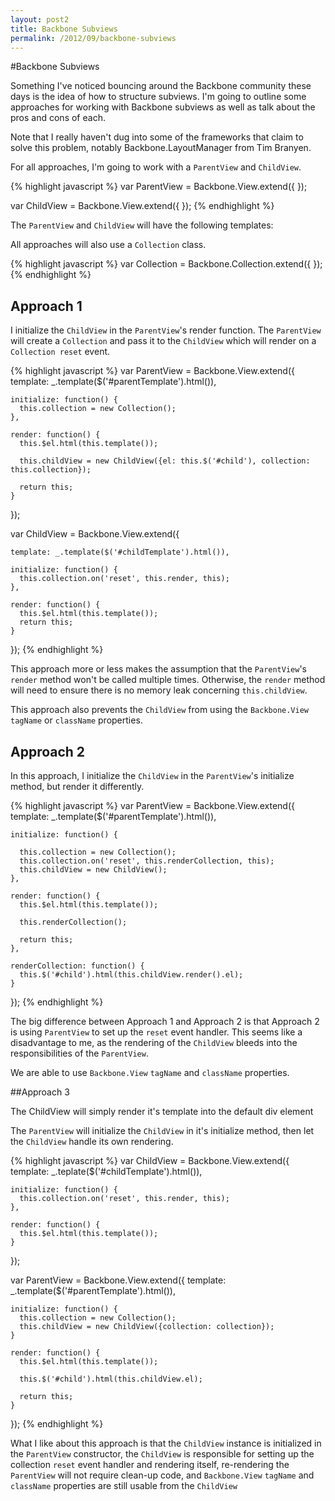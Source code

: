 ```yaml
---
layout: post2
title: Backbone Subviews
permalink: /2012/09/backbone-subviews
---
```


#Backbone Subviews

Something I've noticed bouncing around the Backbone community these days is the idea of how to structure subviews. I'm going to outline some approaches for working with Backbone subviews as well as talk about the pros and cons of each.

Note that I really haven't dug into some of the frameworks that claim to solve this problem, notably Backbone.LayoutManager from Tim Branyen.

For all approaches, I'm going to work with a `ParentView` and `ChildView`.

{% highlight javascript %}
  var ParentView = Backbone.View.extend({
  });

  var ChildView = Backbone.View.extend({
  });
{% endhighlight %}

The `ParentView` and `ChildView` will have the following templates:


  <script type="text/template" id="parentTemplate">
    <p>This is a parent</p>
    <div id="child"></div>
  </script>

  <script type="text/template" id="childTemplate">
    <p>This is a child</p>
  </script>

All approaches will also use a `Collection` class.

{% highlight javascript %}
  var Collection = Backbone.Collection.extend({
  });
{% endhighlight %}

## Approach 1

I initialize the `ChildView` in the `ParentView`'s render function. The `ParentView` will create a `Collection` and pass it to the `ChildView` which will render on a `Collection reset` event.

{% highlight javascript %}
  var ParentView = Backbone.View.extend({
    template: _.template($('#parentTemplate').html()),

    initialize: function() {
      this.collection = new Collection();
    },

    render: function() {
      this.$el.html(this.template());

      this.childView = new ChildView({el: this.$('#child'), collection: this.collection});

      return this;
    }
  });

  var ChildView = Backbone.View.extend({

    template: _.template($('#childTemplate').html()),

    initialize: function() {
      this.collection.on('reset', this.render, this);
    },

    render: function() {
      this.$el.html(this.template());
      return this;
    }
  });
{% endhighlight %}

This approach more or less makes the assumption that the `ParentView`'s `render` method won't be called multiple times. Otherwise, the `render` method will need to ensure there is no memory leak concerning `this.childView`.

This approach also prevents the `ChildView` from using the `Backbone.View` `tagName` or `className` properties.

## Approach 2

In this approach, I initialize the `ChildView` in the `ParentView`'s initialize method, but render it differently.

{% highlight javascript %}
  var ParentView = Backbone.View.extend({
    template: _.template($('#parentTemplate').html()),

    initialize: function() {

      this.collection = new Collection();
      this.collection.on('reset', this.renderCollection, this);
      this.childView = new ChildView();
    },

    render: function() {
      this.$el.html(this.template());

      this.renderCollection();

      return this;
    },

    renderCollection: function() {
      this.$('#child').html(this.childView.render().el);
    }
  });
{% endhighlight %}

The big difference between Approach 1 and Approach 2 is that Approach 2 is using `ParentView` to set up the `reset` event handler. This seems like a disadvantage to me, as the rendering of the `ChildView` bleeds into the responsibilities of the `ParentView`.

We are able to use `Backbone.View` `tagName` and `className` properties.

##Approach 3

The ChildView will simply render it's template into the default div element

The `ParentView` will initialize the `ChildView` in it's initialize method, then let the `ChildView` handle its own rendering.

{% highlight javascript %}
  var ChildView = Backbone.View.extend({
    template: _.teplate($('#childTemplate').html()),

    initialize: function() {
      this.collection.on('reset', this.render, this);
    },

    render: function() {
      this.$el.html(this.template());
    }
  });

  var ParentView = Backbone.View.extend({
    template: _.template($('#parentTemplate').html()),

    initialize: function() {
      this.collection = new Collection();
      this.childView = new ChildView({collection: collection});
    }

    render: function() {
      this.$el.html(this.template());

      this.$('#child').html(this.childView.el);

      return this;
    }
  });
{% endhighlight %}

What I like about this approach is that the `ChildView` instance is initialized in the `ParentView` constructor, the `ChildView` is responsible for setting up the collection `reset` event handler and rendering itself, re-rendering the `ParentView` will not require clean-up code, and `Backbone.View` `tagName` and `className` properties are still usable from the `ChildView`
